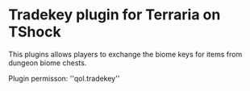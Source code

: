# Tradekey plugin for Terraria on TShock

This plugins allows players to exchange the biome keys for items from dungeon biome chests.

Plugin permisson: ''qol.tradekey''
